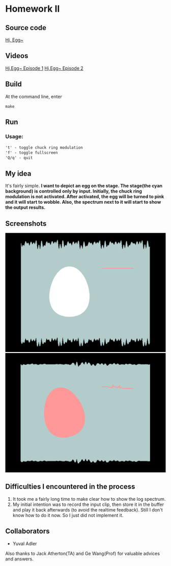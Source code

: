 # Homework II


## Source code
[Hi, Egg~](https://github.com/iooops/Hi-Egg)

## Videos
[Hi,Egg~ Episode 1](https://youtu.be/r0Zy97rcV8g)
[Hi,Egg~ Episode 2](https://youtu.be/5l_04CZ9BfQ)


## Build 

At the command line, enter
	
	make


## Run
### Usage:

````
't' - toggle chuck ring modulation
'f' - toggle fullscreen
'Q/q' - quit
````

## My idea  
It's fairly simple.
**I want to depict an egg on the stage. The stage(the cyan background) is controlled only by input. Initially, the chuck ring modulation is not activated. After activated, the egg will be turned to pink and it will start to wobble. Also, the spectrum next to it will start to show the output results.**

## Screenshots
![Screenshots](screenshots/onlyInput.png)
![Screenshots](screenshots/input+ringMod.png)

## Difficulties I encountered in the process

1. It took me a fairly long time to make clear how to show the log spectrum.
2. My initial intention was to record the input clip, then store it in the buffer and play it back afterwards (to avoid the realtime feedback). Still I don't know how to do it now. So I just did not implement it.


## Collaborators
* Yuval Adler

Also thanks to Jack Atherton(TA) and Ge Wang(Prof) for valuable advices and answers.